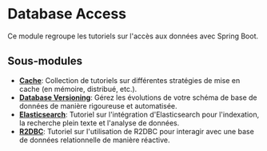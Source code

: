 # Database Access

Ce module regroupe les tutoriels sur l'accès aux données avec Spring Boot.

## Sous-modules

- [**Cache**](./cache-tutorial/README.md): Collection de tutoriels sur différentes stratégies de mise en cache (en mémoire, distribué, etc.).
- [**Database Versioning**](./database-versioning-tutorial/README.md): Gérez les évolutions de votre schéma de base de données de manière rigoureuse et automatisée.
- [**Elasticsearch**](./elasticsearch-tutorial/README.md): Tutoriel sur l'intégration d'Elasticsearch pour l'indexation, la recherche plein texte et l'analyse de données.
- [**R2DBC**](./r2dbc-tutorial/README.md): Tutoriel sur l'utilisation de R2DBC pour interagir avec une base de données relationnelle de manière réactive.
